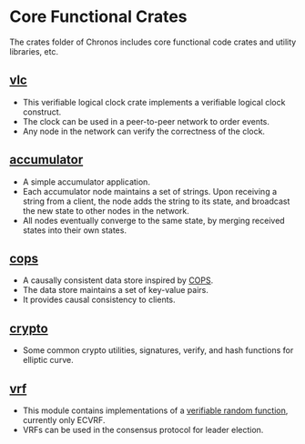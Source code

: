 # Core Functional Crates

The crates folder of Chronos includes core functional code crates and utility libraries, etc.

## [vlc](./vlc/)

- This verifiable logical clock crate implements a verifiable logical clock construct. 
- The clock can be used in a peer-to-peer network to order events. 
- Any node in the network can verify the correctness of the clock.

## [accumulator](./accumulator/)

- A simple accumulator application.
- Each accumulator node maintains a set of strings. Upon receiving a string from a client, the node adds the string to its state, and broadcast the new state to other nodes in the network. 
- All nodes eventually converge to the same state, by merging received states into their own states.

## [cops](./cops/)

- A causally consistent data store inspired by [COPS](https://www.cs.cmu.edu/~dga/papers/cops-sosp2011.pdf).
- The data store maintains a set of key-value pairs. 
- It provides causal consistency to clients.

## [crypto](./crypto/)

- Some common crypto utilities, signatures, verify, and hash functions for elliptic curve.

## [vrf](./vrf/)

- This module contains implementations of a [verifiable random function](https://en.wikipedia.org/wiki/Verifiable_random_function), currently only ECVRF. 
- VRFs can be used in the consensus protocol for leader election.